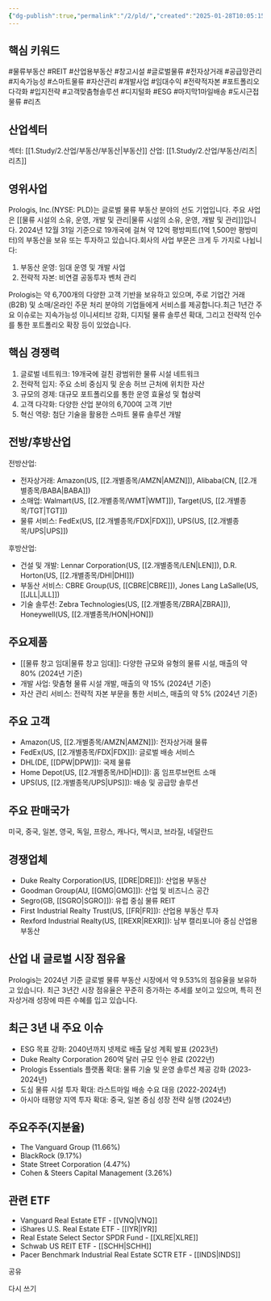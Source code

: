 ```yaml
---
{"dg-publish":true,"permalink":"/2/pld/","created":"2025-01-28T10:05:15.076+09:00","updated":"2025-06-03T20:06:00.691+09:00"}
---
```


## 핵심 키워드

#물류부동산 #REIT #산업용부동산 #창고시설 #글로벌물류 #전자상거래 #공급망관리 #지속가능성 #스마트물류 #자산관리 #개발사업 #임대수익 #전략적자본 #포트폴리오다각화 #입지전략 #고객맞춤형솔루션 #디지털화 #ESG #마지막1마일배송 #도시근접물류 #리츠 

## 산업섹터

섹터: [[1.Study/2.산업/부동산/부동산\|부동산]]
산업: [[1.Study/2.산업/부동산/리츠\|리츠]]

## 영위사업

Prologis, Inc.(NYSE: PLD)는 글로벌 물류 부동산 분야의 선도 기업입니다. 주요 사업은 [[물류 시설의 소유, 운영, 개발 및 관리\|물류 시설의 소유, 운영, 개발 및 관리]]입니다. 2024년 12월 31일 기준으로 19개국에 걸쳐 약 12억 평방피트(1억 1,500만 평방미터)의 부동산을 보유 또는 투자하고 있습니다.회사의 사업 부문은 크게 두 가지로 나뉩니다:

1. 부동산 운영: 임대 운영 및 개발 사업
2. 전략적 자본: 비연결 공동투자 벤처 관리

Prologis는 약 6,700개의 다양한 고객 기반을 보유하고 있으며, 주로 기업간 거래(B2B) 및 소매/온라인 주문 처리 분야의 기업들에게 서비스를 제공합니다.최근 1년간 주요 이슈로는 지속가능성 이니셔티브 강화, 디지털 물류 솔루션 확대, 그리고 전략적 인수를 통한 포트폴리오 확장 등이 있었습니다.

## 핵심 경쟁력

1. 글로벌 네트워크: 19개국에 걸친 광범위한 물류 시설 네트워크
2. 전략적 입지: 주요 소비 중심지 및 운송 허브 근처에 위치한 자산
3. 규모의 경제: 대규모 포트폴리오를 통한 운영 효율성 및 협상력
4. 고객 다각화: 다양한 산업 분야의 6,700여 고객 기반
5. 혁신 역량: 첨단 기술을 활용한 스마트 물류 솔루션 개발

## 전방/후방산업

전방산업:

- 전자상거래: Amazon(US, [[2.개별종목/AMZN\|AMZN]]), Alibaba(CN, [[2.개별종목/BABA\|BABA]])
- 소매업: Walmart(US, [[2.개별종목/WMT\|WMT]]), Target(US, [[2.개별종목/TGT\|TGT]])
- 물류 서비스: FedEx(US, [[2.개별종목/FDX\|FDX]]), UPS(US, [[2.개별종목/UPS\|UPS]])

후방산업:

- 건설 및 개발: Lennar Corporation(US, [[2.개별종목/LEN\|LEN]]), D.R. Horton(US, [[2.개별종목/DHI\|DHI]])
- 부동산 서비스: CBRE Group(US, [[CBRE\|CBRE]]), Jones Lang LaSalle(US, [[JLL\|JLL]])
- 기술 솔루션: Zebra Technologies(US, [[2.개별종목/ZBRA\|ZBRA]]), Honeywell(US, [[2.개별종목/HON\|HON]])

## 주요제품

- [[물류 창고 임대\|물류 창고 임대]]: 다양한 규모와 유형의 물류 시설, 매출의 약 80% (2024년 기준)
- 개발 사업: 맞춤형 물류 시설 개발, 매출의 약 15% (2024년 기준)
- 자산 관리 서비스: 전략적 자본 부문을 통한 서비스, 매출의 약 5% (2024년 기준)

## 주요 고객

- Amazon(US, [[2.개별종목/AMZN\|AMZN]]): 전자상거래 물류
- FedEx(US, [[2.개별종목/FDX\|FDX]]): 글로벌 배송 서비스
- DHL(DE, [[DPW\|DPW]]): 국제 물류
- Home Depot(US, [[2.개별종목/HD\|HD]]): 홈 임프루브먼트 소매
- UPS(US, [[2.개별종목/UPS\|UPS]]): 배송 및 공급망 솔루션

## 주요 판매국가

미국, 중국, 일본, 영국, 독일, 프랑스, 캐나다, 멕시코, 브라질, 네덜란드

## 경쟁업체

- Duke Realty Corporation(US, [[DRE\|DRE]]): 산업용 부동산
- Goodman Group(AU, [[GMG\|GMG]]): 산업 및 비즈니스 공간
- Segro(GB, [[SGRO\|SGRO]]): 유럽 중심 물류 REIT
- First Industrial Realty Trust(US, [[FR\|FR]]): 산업용 부동산 투자
- Rexford Industrial Realty(US, [[REXR\|REXR]]): 남부 캘리포니아 중심 산업용 부동산

## 산업 내 글로벌 시장 점유율

Prologis는 2024년 기준 글로벌 물류 부동산 시장에서 약 9.53%의 점유율을 보유하고 있습니다. 최근 3년간 시장 점유율은 꾸준히 증가하는 추세를 보이고 있으며, 특히 전자상거래 성장에 따른 수혜를 입고 있습니다.

## 최근 3년 내 주요 이슈

- ESG 목표 강화: 2040년까지 넷제로 배출 달성 계획 발표 (2023년)
- Duke Realty Corporation 260억 달러 규모 인수 완료 (2022년)
- Prologis Essentials 플랫폼 확대: 물류 기술 및 운영 솔루션 제공 강화 (2023-2024년)
- 도심 물류 시설 투자 확대: 라스트마일 배송 수요 대응 (2022-2024년)
- 아시아 태평양 지역 투자 확대: 중국, 일본 중심 성장 전략 실행 (2024년)

## 주요주주(지분율)

- The Vanguard Group (11.66%)
- BlackRock (9.17%)
- State Street Corporation (4.47%)
- Cohen & Steers Capital Management (3.26%)

## 관련 ETF

- Vanguard Real Estate ETF - [[VNQ\|VNQ]]
- iShares U.S. Real Estate ETF - [[IYR\|IYR]]
- Real Estate Select Sector SPDR Fund - [[XLRE\|XLRE]]
- Schwab US REIT ETF - [[SCHH\|SCHH]]
- Pacer Benchmark Industrial Real Estate SCTR ETF - [[INDS\|INDS]]

공유

다시 쓰기
